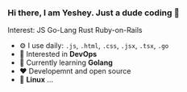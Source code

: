 ### Hi there, I am Yeshey. Just a dude coding 👋
Interest: JS Go-Lang Rust Ruby-on-Rails<br>

- ⚙️ I use daily: `.js`, `.html`, `.css`, `.jsx`, `.tsx`, `.go`
-   :monocle_face: Interested in **DevOps**
-   :seedling: Currently learning **Golang**
-   :heart: Developemnt and open source
-   :penguin: **Linux** ...
